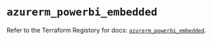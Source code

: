 # `azurerm_powerbi_embedded`

Refer to the Terraform Registory for docs: [`azurerm_powerbi_embedded`](https://www.terraform.io/docs/providers/azurerm/r/powerbi_embedded).
